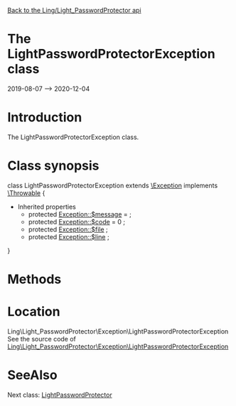 [Back to the Ling/Light_PasswordProtector api](https://github.com/lingtalfi/Light_PasswordProtector/blob/master/doc/api/Ling/Light_PasswordProtector.md)



The LightPasswordProtectorException class
================
2019-08-07 --> 2020-12-04






Introduction
============

The LightPasswordProtectorException class.



Class synopsis
==============


class <span class="pl-k">LightPasswordProtectorException</span> extends [\Exception](http://php.net/manual/en/class.exception.php) implements [\Throwable](http://php.net/manual/en/class.throwable.php) {

- Inherited properties
    - protected  [Exception::$message](#property-message) =  ;
    - protected  [Exception::$code](#property-code) = 0 ;
    - protected  [Exception::$file](#property-file) ;
    - protected  [Exception::$line](#property-line) ;

}






Methods
==============






Location
=============
Ling\Light_PasswordProtector\Exception\LightPasswordProtectorException<br>
See the source code of [Ling\Light_PasswordProtector\Exception\LightPasswordProtectorException](https://github.com/lingtalfi/Light_PasswordProtector/blob/master/Exception/LightPasswordProtectorException.php)



SeeAlso
==============
Next class: [LightPasswordProtector](https://github.com/lingtalfi/Light_PasswordProtector/blob/master/doc/api/Ling/Light_PasswordProtector/Service/LightPasswordProtector.md)<br>
